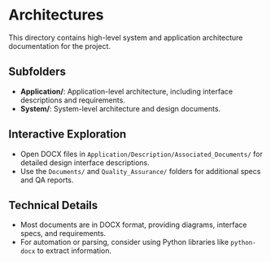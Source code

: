 # Architectures

This directory contains high-level system and application architecture documentation for the project.

## Subfolders
- **Application/**: Application-level architecture, including interface descriptions and requirements.
- **System/**: System-level architecture and design documents.

## Interactive Exploration
- Open DOCX files in `Application/Description/Associated_Documents/` for detailed design interface descriptions.
- Use the `Documents/` and `Quality_Assurance/` folders for additional specs and QA reports.

## Technical Details
- Most documents are in DOCX format, providing diagrams, interface specs, and requirements.
- For automation or parsing, consider using Python libraries like `python-docx` to extract information.
